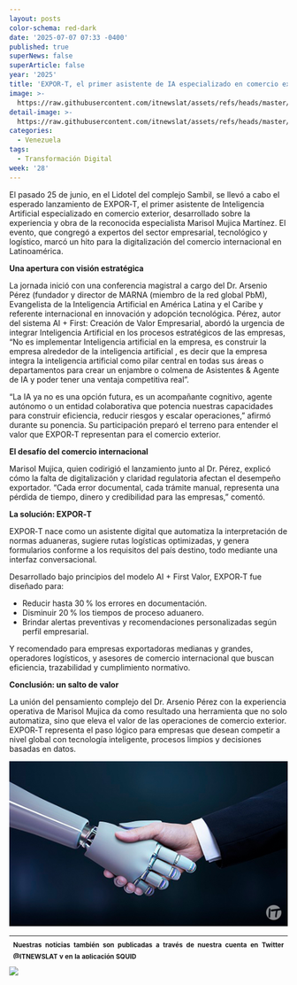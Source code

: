```yaml
---
layout: posts
color-schema: red-dark
date: '2025-07-07 07:33 -0400'
published: true
superNews: false
superArticle: false
year: '2025'
title: 'EXPOR‑T, el primer asistente de IA especializado en comercio exterior,'
image: >-
  https://raw.githubusercontent.com/itnewslat/assets/refs/heads/master/img/540x320/CheckHand-IA-p.jpg
detail-image: >-
  https://raw.githubusercontent.com/itnewslat/assets/refs/heads/master/img/1024x680/CheckHand-IA-g.jpg
categories:
  - Venezuela
tags:
  - Transformación Digital
week: '28'
---
```

El pasado 25 de junio, en el Lidotel del complejo Sambil, se llevó a cabo el esperado lanzamiento de EXPOR‑T, el primer asistente de Inteligencia Artificial especializado en comercio exterior, desarrollado sobre la experiencia y obra de la reconocida especialista Marisol Mujica Martínez. El evento, que congregó a expertos del sector empresarial, tecnológico y logístico, marcó un hito para la digitalización del comercio internacional en Latinoamérica.

**Una apertura con visión estratégica**

La jornada inició con una conferencia magistral a cargo del Dr. Arsenio Pérez (fundador y director de MARNA (miembro de la red global PbM), Evangelista de la Inteligencia Artificial en América Latina y el Caribe y referente internacional en innovación y adopción tecnológica. Pérez, autor del sistema AI + First: Creación de Valor Empresarial, abordó la urgencia de integrar Inteligencia Artificial en los procesos estratégicos de las empresas, “No es implementar Inteligencia artificial en la empresa, es construir la empresa alrededor de la inteligencia artificial , es decir que la empresa integra la inteligencia artificial como pilar central en todas sus áreas o departamentos para crear un enjambre o colmena de Asistentes & Agente de IA y poder  tener una ventaja competitiva real”.

“La IA ya no es una opción futura, es un acompañante cognitivo, agente autónomo  o un entidad colaborativa que potencia nuestras capacidades para construir eficiencia, reducir riesgos y escalar operaciones,” afirmó durante su ponencia. Su participación preparó el terreno para entender el valor que EXPOR‑T representan para el comercio exterior.

**El desafío del comercio internacional**

Marisol Mujica, quien codirigió el lanzamiento junto al Dr. Pérez, explicó cómo la falta de digitalización y claridad regulatoria afectan el desempeño exportador. “Cada error documental, cada trámite manual, representa una pérdida de tiempo, dinero y credibilidad para las empresas,” comentó.

**La solución: EXPOR‑T**

EXPOR‑T nace como un asistente digital que automatiza la interpretación de normas aduaneras, sugiere rutas logísticas optimizadas, y genera formularios conforme a los requisitos del país destino, todo mediante una interfaz conversacional.

Desarrollado bajo principios del modelo AI + First Valor, EXPOR‑T fue diseñado para:

- Reducir hasta 30 % los errores en documentación.
- Disminuir 20 % los tiempos de proceso aduanero.
- Brindar alertas preventivas y recomendaciones personalizadas según perfil empresarial.

Y recomendado para empresas exportadoras medianas y grandes, operadores logísticos, y asesores de comercio internacional que buscan eficiencia, trazabilidad y cumplimiento normativo.

**Conclusión: un salto de valor**

La unión del pensamiento complejo del Dr. Arsenio Pérez con la experiencia operativa de Marisol Mujica da como resultado una herramienta que no solo automatiza, sino que eleva el valor de las operaciones de comercio exterior. EXPOR‑T representa el paso lógico para empresas que desean competir a nivel global con tecnología inteligente, procesos limpios y decisiones basadas en datos.

![](https://raw.githubusercontent.com/itnewslat/assets/refs/heads/master/img/540x320/CheckHand-IA-p.jpg)

<table style="height: 42px;" width="569">
<tbody>
<tr>
<td style="text-align: justify;"><sub><strong>Nuestras noticias también son publicadas a través de nuestra cuenta en Twitter <a href="https://twitter.com/itnewslat?lang=es">@ITNEWSLAT</a> y en la aplicación <a href="https://squidapp.co/en/">SQUID</a></strong></sub></td>
</tr>
</tbody>
</table>

<img src="https://tracker.metricool.com/c3po.jpg?hash=56f88a41e39ab42c063cc51676587a04"/>
